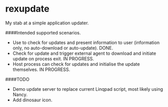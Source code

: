 # rexupdate
My stab at a simple application updater.

####Intended supported scenarios.
* Use to check for updates and present information to user (information only, no auto-download or auto-update). DONE.
* Check for update and trigger external agent to download and initiate update on process exit. IN PROGRESS.
* Host process can check for updates and initialise the update themselves. IN PROGRESS.

####TODO
* Demo update server to replace current Linqpad script, most likely using Nancy.
* Add dinosaur icon.
